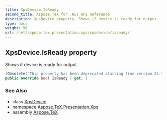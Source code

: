 ```yaml
---
title: XpsDevice.IsReady
second_title: Aspose.TeX for .NET API Reference
description: XpsDevice property. Shows if device is ready for output
type: docs
weight: 50
url: /net/aspose.tex.presentation.xps/xpsdevice/isready/
---
```

## XpsDevice.IsReady property

Shows if device is ready for output.

```csharp
[Obsolete("This property has been deprecated starting from version 24.7 and will be hidden in version 24.10.")]
public override bool IsReady { get; }
```

### See Also

* class [XpsDevice](../)
* namespace [Aspose.TeX.Presentation.Xps](../../xpsdevice/)
* assembly [Aspose.TeX](../../../)


